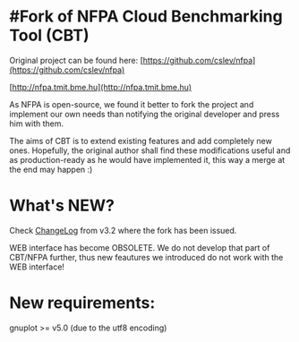#Fork of NFPA
Cloud Benchmarking Tool (CBT)
=======
Original project can be found here: 
[https://github.com/cslev/nfpa](https://github.com/cslev/nfpa)

[http://nfpa.tmit.bme.hu](http://nfpa.tmit.bme.hu)


As NFPA is open-source, we found it better to fork the project and implement our own needs than
notifying the original developer and press him with them.

The aims of CBT is to extend existing features and add completely new ones.
Hopefully, the original author shall find these modifications useful and as production-ready as he would have implemented it,
this way a merge at the end may happen :)

# What's NEW?
Check [ChangeLog](https://github.com/BarrRedKola/cbt/blob/master/ChangeLog) from v3.2 where the fork has been issued.

WEB interface has become OBSOLETE. We do not develop that part of CBT/NFPA further, thus new feautures we introduced
do not work with the WEB interface!

# New requirements:
gnuplot >= v5.0 (due to the utf8 encoding)

